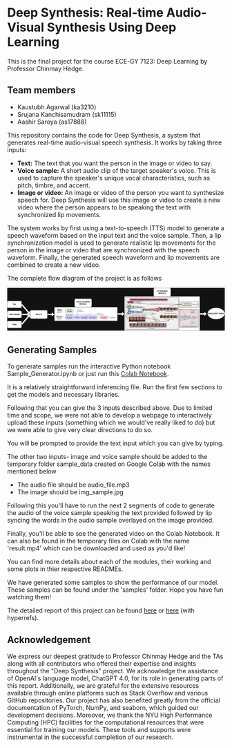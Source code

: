 # Deep Synthesis: Real-time Audio-Visual Synthesis Using Deep Learning

This is the final project for the course ECE-GY 7123: Deep Learning by Professor Chinmay Hedge.

## Team members
- Kaustubh Agarwal (ka3210)
- Srujana Kanchisamudram (sk11115)
- Aashir Saroya (as17888)

This repository contains the code for Deep Synthesis, a system that generates real-time audio-visual speech synthesis. It works by taking three inputs:

- **Text:** The text that you want the person in the image or video to say.
- **Voice sample:** A short audio clip of the target speaker's voice. This is used to capture the speaker's unique vocal characteristics, such as pitch, timbre, and accent.
- **Image or video:** An image or video of the person you want to synthesize speech for. Deep Synthesis will use this image or video to create a new video where the person appears to be speaking the text with synchronized lip movements.

The system works by first using a text-to-speech (TTS) model to generate a speech waveform based on the input text and the voice sample. Then, a lip synchronization model is used to generate realistic lip movements for the person in the image or video that are synchronized with the speech waveform. Finally, the generated speech waveform and lip movements are combined to create a new video.

The complete flow diagram of the project is as follows 

![Project Flow](Complete_Flow_Diagram.png)

## Generating Samples
To generate samples run the interactive Python notebook Sample_Generator.ipynb or just run this [Colab Notebook](https://colab.research.google.com/drive/1r1KTBPVwd0_JNWwyb3-6a5wi6FjmGHii?usp=sharing). 

It is a relatively straightforward inferencing file.
Run the first few sections to get the models and necessary libraries.

Following that you can give the 3 inputs described above. Due to limited time and scope, we were not able to develop a webpage to interactively upload these inputs (something which we would've really liked to do) but we were able to give very clear directions to do so.

You will be prompted to provide the text input which you can give by typing.

The other two inputs- image and voice sample should be added to the temporary folder sample_data created on Google Colab with the names mentioned below
- The audio file should be audio_file.mp3
- The image should be img_sample.jpg

Following this you'll have to run the next 2 segments of code to generate the audio of the voice sample speaking the text provided followed by lip syncing the words in the audio sample overlayed on the image provided.

Finally, you'll be able to see the generated video on the Colab Notebook. It can also be found in the temporary files on Colab with the name 'result.mp4' which can be downloaded and used as you'd like!

You can find more details about each of the modules, their working and some plots in thier respective READMEs.

We have generated some samples to show the performance of our model. These samples can be found under the 'samples' folder. Hope you have fun watching them!

The detailed report of this project can be found [here](Deep_Synthesis_Report.pdf) or [here](https://drive.google.com/file/d/1_kATM4D9L5TJtkhbXtcbIqTFmlJYBUHR/view?usp=sharing) (with hyperrefs).

## Acknowledgement
We express our deepest gratitude to Professor Chinmay Hedge and the TAs along with all contributors who offered their expertise and insights throughout the "Deep Synthesis" project. We acknowledge the assistance of OpenAI's language model, ChatGPT 4.0, for its role in generating parts of this report. Additionally, we are grateful for the extensive resources available through online platforms such as Stack Overflow and various GitHub repositories. Our project has also benefited greatly from the official documentation of PyTorch, NumPy, and seaborn, which guided our development decisions. Moreover, we thank the NYU High Performance Computing (HPC) facilities for the computational resources that were essential for training our models. These tools and supports were instrumental in the successful completion of our research.

